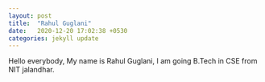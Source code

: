 ```yaml
---
layout: post
title:  "Rahul Guglani"
date:   2020-12-20 17:02:38 +0530
categories: jekyll update
---
```

Hello everybody, My name is Rahul Guglani, I am going B.Tech in CSE from NIT jalandhar.
